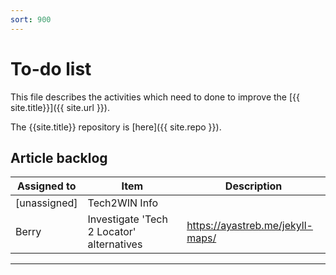 ```yaml
---
sort: 900
---
```

# To-do list

This file describes the activities which need to done to improve the [{{ site.title}}]({{ site.url }}). 

The {{site.title}} repository is [here]({{ site.repo }}).

## Article backlog

| Assigned to | Item | Description |
| --- | --- | --- |
| [unassigned] | Tech2WIN Info | |
| Berry | Investigate 'Tech 2 Locator' alternatives | https://ayastreb.me/jekyll-maps/ |
---

